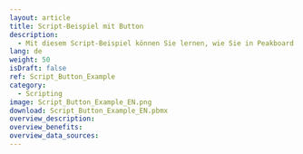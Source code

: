 ```yaml
---
layout: article
title: Script-Beispiel mit Button
description: 
  - Mit diesem Script-Beispiel können Sie lernen, wie Sie in Peakboard mit einem Button arbeiten.
lang: de
weight: 50
isDraft: false
ref: Script_Button_Example
category:
  - Scripting
image: Script_Button_Example_EN.png
download: Script_Button_Example_EN.pbmx
overview_description:
overview_benefits:
overview_data_sources:
---
```


